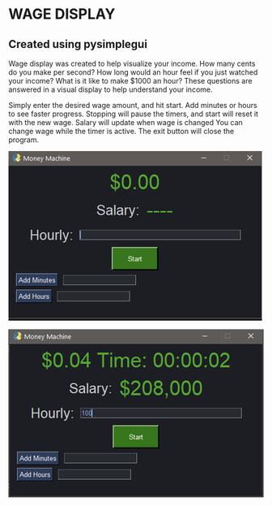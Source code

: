 # WAGE DISPLAY
## Created using pysimplegui
Wage display was created to help visualize your income. 
How many cents do you make per second? How long would an hour feel if you just watched your income?
What is it like to make $1000 an hour?
These questions are answered in a visual display to help understand your income.

Simply enter the desired wage amount, and hit start. Add minutes or hours to see faster progress. 
Stopping will pause the timers, and start will reset it with the new wage.
Salary will update when wage is changed
You can change wage while the timer is active. 
The exit button will close the program.


![Wage Display in Idle](Idle.PNG)

![Wage Display Running](Running.PNG)